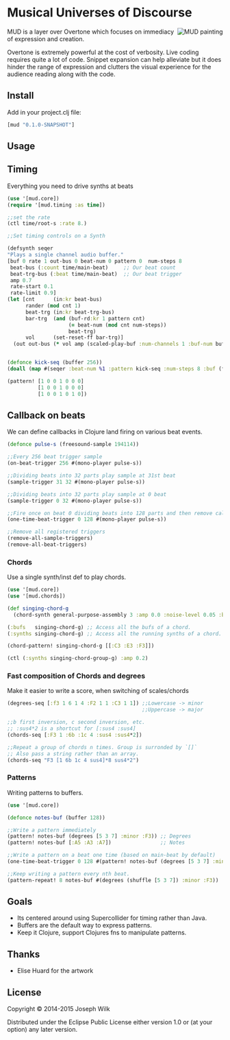 # Musical Universes of Discourse

<img src="http://s30.postimg.org/6gdpkl2g1/piglet_color.png" alt="MUD painting" title="MUD" align="right" />

MUD is a layer over Overtone which focuses on immediacy of expression and creation.

Overtone is extremely powerful at the cost of verbosity. Live coding requires quite a lot of code.
Snippet expansion can help alleviate but it does hinder the range of expression and clutters the visual
experience for the audience reading along with the code.

## Install

Add in your project.clj file:

```clojure
[mud "0.1.0-SNAPSHOT"]
```

## Usage

## Timing

Everything you need to drive synths at beats

```clojure
(use '[mud.core])
(require '[mud.timing :as time])

;;set the rate
(ctl time/root-s :rate 8.)

;;Set timing controls on a Synth

(defsynth seqer
"Plays a single channel audio buffer."
[buf 0 rate 1 out-bus 0 beat-num 0 pattern 0  num-steps 8 
 beat-bus (:count time/main-beat)     ;; Our beat count
 beat-trg-bus (:beat time/main-beat)  ;; Our beat trigger
 amp 0.7
 rate-start 0.1
 rate-limit 0.9]
(let [cnt      (in:kr beat-bus)
      rander (mod cnt 1)
      beat-trg (in:kr beat-trg-bus)
      bar-trg  (and (buf-rd:kr 1 pattern cnt)
                    (= beat-num (mod cnt num-steps))
                    beat-trg)
      vol      (set-reset-ff bar-trg)]
  (out out-bus (* vol amp (scaled-play-buf :num-channels 1 :buf-num buf :rate (t-rand:kr rate-start rate-limit rander) :trigger bar-trg)))))


(defonce kick-seq (buffer 256))
(doall (map #(seqer :beat-num %1 :pattern kick-seq :num-steps 8 :buf (freesound-sample 194114)) (range 0 8)))

(pattern! [1 0 0 1 0 0 0]
          [1 0 0 1 0 0 0]
          [1 0 0 1 0 1 0])
```

## Callback on beats

We can define callbacks in Clojure land firing on various beat events.

```clojure
(defonce pulse-s (freesound-sample 194114))

;;Every 256 beat trigger sample
(on-beat-trigger 256 #(mono-player pulse-s))

;;Dividing beats into 32 parts play sample at 31st beat
(sample-trigger 31 32 #(mono-player pulse-s))

;;Dividing beats into 32 parts play sample at 0 beat
(sample-trigger 0 32 #(mono-player pulse-s))

;;Fire once on beat 0 dividing beats into 128 parts and then remove callback.
(one-time-beat-trigger 0 128 #(mono-player pulse-s))

;;Remove all registered triggers
(remove-all-sample-triggers)
(remove-all-beat-triggers)
 ```

### Chords

Use a single synth/inst def to play chords.

```clojure
(use '[mud.core])
(use '[mud.chords])

(def singing-chord-g
  (chord-synth general-purpose-assembly 3 :amp 0.0 :noise-level 0.05 :beat-trg-bus (:beat time/beat-1th) :beat-bus (:count time/beat-1th) :attack 0.1 :release 0.1))

(:bufs   singing-chord-g) ;; Access all the bufs of a chord.
(:synths singing-chord-g) ;; Access all the running synths of a chord.

(chord-pattern! singing-chord-g [[:C3 :E3 :F3]])

(ctl (:synths singing-chord-group-g) :amp 0.2)
```

### Fast composition of Chords and degrees

Make it easier to write a score, when switching of scales/chords

```clojure
(degrees-seq [:f3 1 6 1 4 :F2 1 1 :C3 1 1]) ;;Lowercase -> minor
                                            ;;Uppercase -> major

;;b first inversion, c second inversion, etc.
;; :sus4*2 is a shortcut for [:sus4 :sus4]
(chords-seq [:F3 1 :6b :1c 4 :sus4 :sus4*2])

;;Repeat a group of chords n times. Group is surronded by `[]`
;; Also pass a string rather than an array.
(chords-seq "F3 [1 6b 1c 4 sus4]*8 sus4*2")
```

### Patterns

Writing patterns to buffers.

```clojure
(use '[mud.core])

(defonce notes-buf (buffer 128))

;;Write a pattern immediately
(pattern! notes-buf (degrees [5 3 7] :minor :F3)) ;; Degrees
(pattern! notes-buf [:A5 :A3 :A7])                ;; Notes

;;Write a pattern on a beat one time (based on main-beat by default)
(one-time-beat-trigger 0 128 #(pattern! notes-buf (degrees [5 3 7] :minor :F3)))

;;Keep writing a pattern every nth beat.
(pattern-repeat! 8 notes-buf #(degrees (shuffle [5 3 7]) :minor :F3))
```

## Goals

* Its centered around using Supercollider for timing rather than Java.
* Buffers are the default way to express patterns.
* Keep it Clojure, support Clojures fns to manipulate patterns.

## Thanks

* Elise Huard for the artwork

## License

Copyright © 2014-2015 Joseph Wilk

Distributed under the Eclipse Public License either version 1.0 or (at
your option) any later version.

